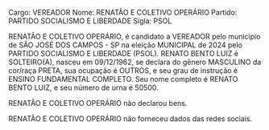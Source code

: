 Cargo: VEREADOR
Nome: RENATÂO E COLETIVO OPERÁRIO
Partido: PARTIDO SOCIALISMO E LIBERDADE
Sigla: PSOL

RENATÂO E COLETIVO OPERÁRIO, é candidato a VEREADOR pelo município de SÃO JOSÉ DOS CAMPOS - SP na eleição MUNICIPAL de 2024 pelo PARTIDO SOCIALISMO E LIBERDADE (PSOL).
RENATO BENTO LUIZ é SOLTEIRO(A), nasceu em 09/12/1962, se declara do gênero MASCULINO da cor/raça PRETA, sua ocupação é OUTROS, e seu grau de instrução é ENSINO FUNDAMENTAL COMPLETO.
Seu nome completo é RENATO BENTO LUIZ, e seu número de urna é 50500.

RENATÂO E COLETIVO OPERÁRIO não declarou bens.


RENATÂO E COLETIVO OPERÁRIO não forneceu dados das redes sociais.